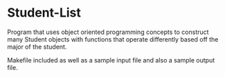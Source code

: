 # Student-List

Program that uses object oriented programming concepts to construct many Student objects with functions that operate differently based off the major of the student.

Makefile included as well as a sample input file and also a sample output file.  
